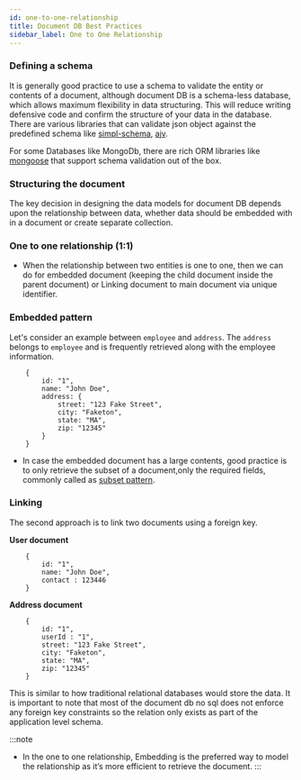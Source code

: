 ```yaml
---
id: one-to-one-relationship
title: Document DB Best Practices
sidebar_label: One to One Relationship
---
```


### Defining a schema
It is generally good practice to use a schema to validate the entity or contents of a document, although document DB is a schema-less database, which allows maximum flexibility in data structuring. 
This will reduce writing defensive code and confirm the structure of your data in the database.
There are various libraries that can validate json object against the predefined schema like
[simpl-schema](https://www.npmjs.com/package/simpl-schema), [ajv](https://ajv.js.org/). 

For some Databases like MongoDb, there are rich ORM libraries like [mongoose](https://mongoosejs.com/docs/) that support schema validation out of the box.

### Structuring the document
The key decision in designing the data models for document DB depends upon the relationship between data, whether data should be embedded with in a document or
create separate collection.

### One to one relationship (1:1)
- When the relationship between two entities is one to one, then we can do for embedded document (keeping the child document inside the parent document) or Linking document 
to main document via unique identifier.
    
### Embedded pattern
Let's consider an example between `employee` and `address`. The `address` belongs to `employee` and is frequently retrieved along with the employee information.
```
    {
        id: "1",
        name: "John Doe",
        address: {
            street: "123 Fake Street",
            city: "Faketon",
            state: "MA",
            zip: "12345"
        }
    }  
```   
- In case the embedded document has a large contents, good practice is to only retrieve the subset of a document,only the required fields, commonly called as [subset pattern](https://docs.mongodb.com/manual/tutorial/model-embedded-one-to-many-relationships-between-documents/#subset-pattern).

### Linking
The second approach is to link two documents using a foreign key.

**User document**
```
    {
        id: "1",
        name: "John Doe",
        contact : 123446
    }  
``` 

**Address document**
```
    {
        id: "1",
        userId : "1",
        street: "123 Fake Street",
        city: "Faketon",
        state: "MA",
        zip: "12345"
    }  
``` 
This is similar to how traditional relational databases would store the data. 
It is important to note that most of the document db no sql does not enforce any foreign key constraints so the relation only exists as part of the application level schema.

:::note
+ In the one to one relationship, Embedding is the preferred way to model the relationship as it’s more efficient to retrieve the document.
:::